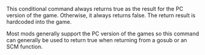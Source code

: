 This conditional command always returns true as the result for the PC version of the game. Otherwise, it always returns false. The return result is hardcoded into the game.

Most mods generally support the PC version of the games so this command can generally be used to return true when returning from a gosub or an SCM function.
